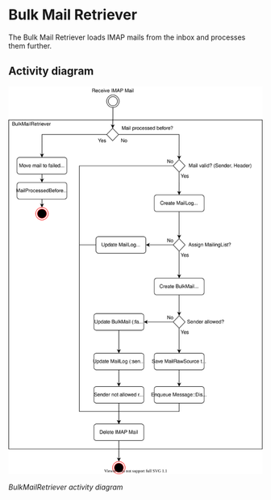 # Bulk Mail Retriever
The Bulk Mail Retriever loads IMAP mails from the inbox and processes them further.
## Activity diagram
![Activity Diagram](../../../../doc/architecture/diagrams/modules/messages-bulk-mail-retriever-flowchart.drawio.svg)

_BulkMailRetriever activity diagram_
